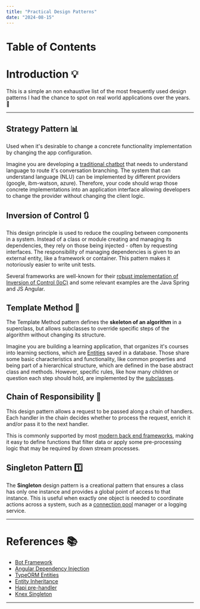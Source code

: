 ```yaml
---
title: "Practical Design Patterns"
date: "2024-08-15"
---
```


# Table of Contents

# Introduction :bulb:

This is a simple an non exhaustive list of the most frequently used design patterns I had the chance to spot on real world applications over the years. :penguin:

----


## Strategy Pattern :bar_chart:

Used when it's desirable to change a concrete functionality implementation by changing the app configuration.

Imagine you are developing a [traditional chatbot][1] that needs to understand language to route it's conversation branching. The system that can understand language (NLU) can be implemented by different providers (google, ibm-watson, azure). Therefore, your code should wrap those concrete implementations into an application interface allowing developers to change the provider without changing the client logic.

## Inversion of Control :arrows_clockwise:

This design principle is used to reduce the coupling between components in a system. Instead of a class or module creating and managing its dependencies, they rely on those being injected - often by requesting interfaces. The responsibility of managing dependencies is given to an external entity, like a framework or container. This pattern makes it notoriously easier to write unit tests.

Several frameworks are well-known for their [robust implementation of Inversion of Control (IoC)][2] and some relevant examples are the Java Spring and JS Angular.

## Template Method :memo:

The Template Method pattern defines the **skeleton of an algorithm** in a superclass, but allows subclasses to override specific steps of the algorithm without changing its structure.

Imagine you are building a learning application, that organizes it's courses into learning sections, which are [Entities][3] saved in a database. Those share some basic characteristics and functionality, like common properties and being part of a hierarchical structure, which are defined in the base abstract class and methods. However, specific rules, like how many children or question each step should hold, are implemented by the [subclasses][4].

## Chain of Responsibility :two_men_holding_hands:

This design pattern allows a request to be passed along a chain of handlers. Each handler in the chain decides whether to process the request, enrich it and/or pass it to the next handler. 

This is commonly supported by most [modern back end frameworks][5], making it easy to define functions that filter data or apply some pre-processing logic that may be required by down stream processes.

## Singleton Pattern :one:

The **Singleton** design pattern is a creational pattern that ensures a class has only one instance and provides a global point of access to that instance. This is useful when exactly one object is needed to coordinate actions across a system, such as a [connection pool][6] manager or a logging service.


----

# References :books:

* [Bot Framework][1]
* [Angular Dependency Injection][2]
* [TypeORM Entities][3]
* [Entity Inheritance][4]
* [Hapi pre-handler][5]
* [Knex Singleton][6]


[1]: https://dev.botframework.com/
[2]: https://dev.to/abuhasib/software-design-principle-inversion-of-controlioc-and-dependency-injection-5e5l
[3]: https://typeorm.io/entities
[4]: https://typeorm.io/entities#entity-inheritance
[5]: https://hapi.dev/api/?v=21.3.3#-routeoptionspre
[6]: https://stackoverflow.com/a/49590925

----
